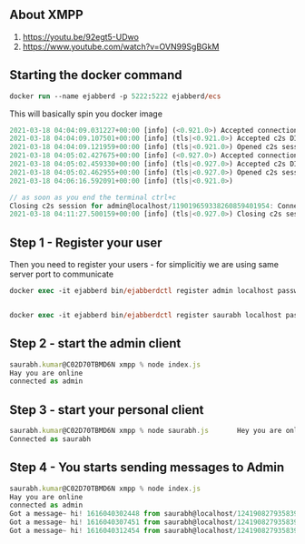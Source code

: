 ## About XMPP

1. https://youtu.be/92egt5-UDwo
2. https://www.youtube.com/watch?v=OVN99SgBGkM

## Starting the docker command

```ps
docker run --name ejabberd -p 5222:5222 ejabberd/ecs
```

This will basically spin you docker image

```js
2021-03-18 04:04:09.031227+00:00 [info] (<0.921.0>) Accepted connection [::ffff:172.17.0.1]:58520 -> [::ffff:172.17.0.2]:5222
2021-03-18 04:04:09.107501+00:00 [info] (tls|<0.921.0>) Accepted c2s DIGEST-MD5 authentication for admin@localhost by mnesia backend from ::ffff:172.17.0.1
2021-03-18 04:04:09.121959+00:00 [info] (tls|<0.921.0>) Opened c2s session for admin@localhost/119019659338260859401954
2021-03-18 04:05:02.427675+00:00 [info] (<0.927.0>) Accepted connection [::ffff:172.17.0.1]:58524 -> [::ffff:172.17.0.2]:5222
2021-03-18 04:05:02.459330+00:00 [info] (tls|<0.927.0>) Accepted c2s DIGEST-MD5 authentication for saurabh@localhost by mnesia backend from ::ffff:172.17.0.1
2021-03-18 04:05:02.462955+00:00 [info] (tls|<0.927.0>) Opened c2s session for saurabh@localhost/124190827935839205372018
2021-03-18 04:06:16.592091+00:00 [info] (tls|<0.921.0>)

// as soon as you end the terminal ctrl+c
Closing c2s session for admin@localhost/119019659338260859401954: Connection failed: connection closed
2021-03-18 04:11:27.500159+00:00 [info] (tls|<0.927.0>) Closing c2s session for saurabh@localhost/124190827935839205372018: Connection failed: connection closed

```

## Step 1 - Register your user

Then you need to register your users - for simplicitiy we are using same server port to communicate

```ps
docker exec -it ejabberd bin/ejabberdctl register admin localhost password


docker exec -it ejabberd bin/ejabberdctl register saurabh localhost password
```

## Step 2 - start the admin client

```js
saurabh.kumar@C02D70TBMD6N xmpp % node index.js
Hay you are online
connected as admin
```

## Step 3 - start your personal client

```js
saurabh.kumar@C02D70TBMD6N xmpp % node saurabh.js       Hey you are online!
Connected as saurabh
```

## Step 4 - You starts sending messages to Admin

```js
saurabh.kumar@C02D70TBMD6N xmpp % node index.js
Hay you are online
connected as admin
Got a message~ hi! 1616040302448 from saurabh@localhost/124190827935839205372018
Got a message~ hi! 1616040307451 from saurabh@localhost/124190827935839205372018
Got a message~ hi! 1616040312454 from saurabh@localhost/124190827935839205372018
```
